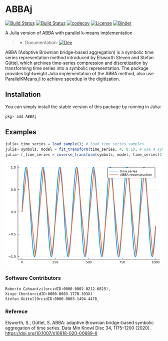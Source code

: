 # ABBAj

[![Build Status](https://app.travis-ci.com/nla-group/ABBAj.jl.svg?branch=master)](https://app.travis-ci.com/github/nla-group/ABBAj.jl)
[![Build Status](https://github.com/nla-group/ABBAj.jl/actions/workflows/ci.yml/badge.svg)](https://github.com/nla-group/ABBAj.jl/actions)
[![codecov](https://codecov.io/gh/nla-group/ABBAj.jl/branch/master/graph/badge.svg?token=19A3126WBX)](https://codecov.io/gh/nla-group/ABBAj.jl)
[![License](https://img.shields.io/badge/License-BSD%203--Clause-blue.svg)](https://opensource.org/licenses/BSD-3-Clause)
[![Binder](https://mybinder.org/badge_logo.svg)](https://mybinder.org/v2/gh/nla-group/jlABBA/HEAD)

A Julia version of ABBA with parallel k-means implementation 
> + Documentation: [![Dev](https://img.shields.io/badge/docs-latest-blue.svg)](https://nla-group.github.io/ABBAj.jl/dev/)

ABBA (Adaptive Brownian bridge-based aggregation) is a symbolic time series representation method introduced by Elsworth Steven and Stefan Güttel, which archives time-series compression and discretization by transforming time series into a symbolic representation. The package provides lightweight Julia implementation of the ABBA method, also use ParallelKMeans.jl to achieve speedup in the digitization. 

## Installation
You can simply install the stable version of this package by running in Julia:

```julia
pkg> add ABBAj
```


## Examples

```julia
julia> time_series = load_sample(); # load time series samples 
julia> symbols, model = fit_transform(time_series, 4, 0.1); # use 4 symbols with compressed tolerance of 0.1
julia> r_time_series = inverse_transform(symbols, model, time_series[1]); # inverse transform time series
```

![Reconstruction](docs/src/demo.png)

### Software Contributors
```
Roberto Cahuantzi(orcidID:0000-0002-0212-6825),
Xinye Chen(orcidID:0000-0003-1778-393X) 
Stefan Güttel(OrcidID:0000-0003-1494-4478_
```

### Referece
Elsworth, S., Güttel, S. ABBA: adaptive Brownian bridge-based symbolic aggregation of time series. Data Min Knowl Disc 34, 1175–1200 (2020). https://doi.org/10.1007/s10618-020-00689-6
